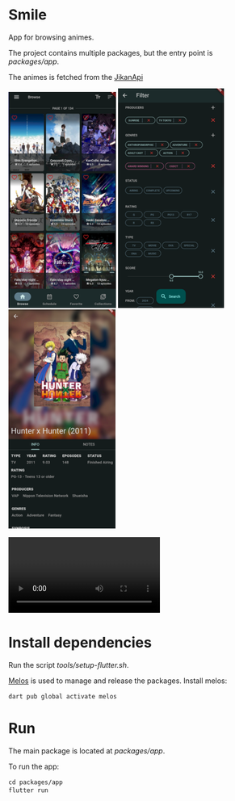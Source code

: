 # Smile

App for browsing animes.

The project contains multiple packages, but the entry point is *packages/app*.

The animes is fetched from the [JikanApi](https://jikan.moe/)

![](doc/images/browse-screen.png) ![](doc/images/filter-screen.png) ![](doc/images/details-screen.png)

![](doc/videos/demo.mp4)

# Install dependencies
Run the script *tools/setup-flutter.sh*.

[Melos](https://melos.invertase.dev/) is used to manage and release the packages.
Install melos:
```
dart pub global activate melos
```

# Run
The main package is located at *packages/app*.

To run the app:
```
cd packages/app
flutter run
```

